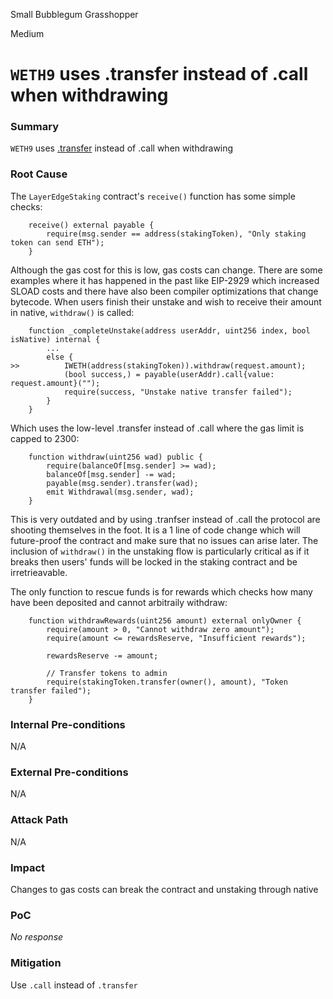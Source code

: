 Small Bubblegum Grasshopper

Medium

# `WETH9` uses .transfer instead of .call when withdrawing

### Summary

`WETH9` uses [.transfer](https://github.com/sherlock-audit/2025-05-layeredge/blob/708c5b5345ed50cd0bde7b0a8a548c8936639683/edgen-staking/src/WETH9.sol#L26-L30) instead of .call when withdrawing

### Root Cause

The `LayerEdgeStaking` contract's `receive()` function has some simple checks:

```solidity
    receive() external payable {
        require(msg.sender == address(stakingToken), "Only staking token can send ETH");
    }
```

Although the gas cost for this is low, gas costs can change. There are some examples where it has happened in the past like EIP-2929 which increased SLOAD costs and there have also been compiler optimizations that change bytecode. When users finish their unstake and wish to receive their amount in native, `withdraw()` is called:

```solidity
    function _completeUnstake(address userAddr, uint256 index, bool isNative) internal {
        ...
        else {
>>          IWETH(address(stakingToken)).withdraw(request.amount);
            (bool success,) = payable(userAddr).call{value: request.amount}("");
            require(success, "Unstake native transfer failed");
        }
    }
```

Which uses the low-level .transfer instead of .call where the gas limit is capped to 2300:

```solidity
    function withdraw(uint256 wad) public {
        require(balanceOf[msg.sender] >= wad);
        balanceOf[msg.sender] -= wad;
        payable(msg.sender).transfer(wad);
        emit Withdrawal(msg.sender, wad);
    }
```

This is very outdated and by using .tranfser instead of .call the protocol are shooting themselves in the foot. It is a 1 line of code change which will future-proof the contract and make sure that no issues can arise later. The inclusion of `withdraw()` in the unstaking flow is particularly critical as if it breaks then users' funds will be locked in the staking contract and be irretrieavable.

The only function to rescue funds is for rewards which checks how many have been deposited and cannot arbitraily withdraw:

```solidity
    function withdrawRewards(uint256 amount) external onlyOwner {
        require(amount > 0, "Cannot withdraw zero amount");
        require(amount <= rewardsReserve, "Insufficient rewards");

        rewardsReserve -= amount;

        // Transfer tokens to admin
        require(stakingToken.transfer(owner(), amount), "Token transfer failed");
    }
```

### Internal Pre-conditions

N/A

### External Pre-conditions

N/A

### Attack Path

N/A

### Impact

Changes to gas costs can break the contract and unstaking through native

### PoC

_No response_

### Mitigation

Use `.call` instead of `.transfer`